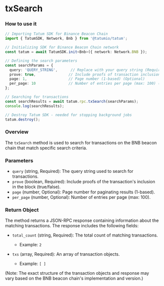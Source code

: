 # txSearch

### How to use it

```typescript
// Importing Tatum SDK for Binance Beacon Chain
import { TatumSDK, Network, Bnb } from '@tatumio/tatum';

// Initializing SDK for Binance Beacon Chain network
const tatum = await TatumSDK.init<Bnb>({ network: Network.BNB });

// Defining the search parameters
const searchParams = {
  query: 'QUERY_STRING',      // Replace with your query string (Required)
  prove: true,               // Include proofs of transaction inclusion in the block (true/false) (Required)
  page: 1,                   // Page number (1-based) (Optional)
  per_page: 10               // Number of entries per page (max: 100) (Optional)
};

// Searching for transactions
const searchResults = await tatum.rpc.txSearch(searchParams);
console.log(searchResults);

// Destroy Tatum SDK - needed for stopping background jobs
tatum.destroy();
```

### Overview

The `txSearch` method is used to search for transactions on the BNB beacon chain that match specific search criteria.

### Parameters

- `query` (string, Required): The query string used to search for transactions.
- `prove` (boolean, Required): Include proofs of the transaction's inclusion in the block (true/false).
- `page` (number, Optional): Page number for paginating results (1-based).
- `per_page` (number, Optional): Number of entries per page (max: 100).

### Return Object

The method returns a JSON-RPC response containing information about the matching transactions. The response includes the following fields:

- `total_count` (string, Required): The total count of matching transactions.
  - Example: `2`
  
- `txs` (array, Required): An array of transaction objects.
  - Example: `[ ]`

(Note: The exact structure of the transaction objects and response may vary based on the BNB beacon chain's implementation and version.)